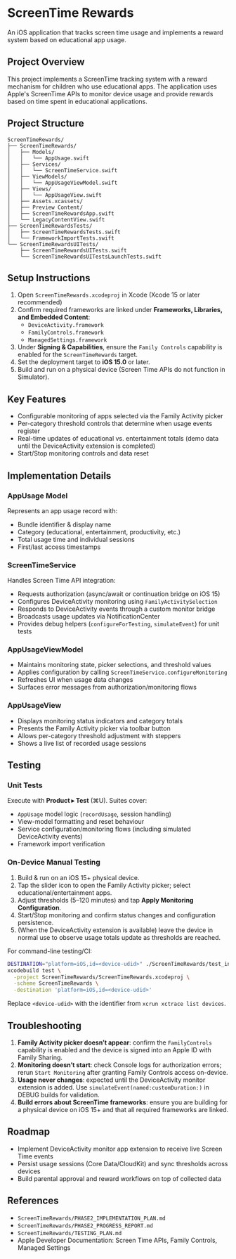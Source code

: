 # ScreenTime Rewards

An iOS application that tracks screen time usage and implements a reward system based on educational app usage.

## Project Overview

This project implements a ScreenTime tracking system with a reward mechanism for children who use educational apps. The application uses Apple's ScreenTime APIs to monitor device usage and provide rewards based on time spent in educational applications.

## Project Structure

```
ScreenTimeRewards/
├── ScreenTimeRewards/
│   ├── Models/
│   │   └── AppUsage.swift
│   ├── Services/
│   │   └── ScreenTimeService.swift
│   ├── ViewModels/
│   │   └── AppUsageViewModel.swift
│   ├── Views/
│   │   └── AppUsageView.swift
│   ├── Assets.xcassets/
│   ├── Preview Content/
│   ├── ScreenTimeRewardsApp.swift
│   └── LegacyContentView.swift
├── ScreenTimeRewardsTests/
│   ├── ScreenTimeRewardsTests.swift
│   └── FrameworkImportTests.swift
└── ScreenTimeRewardsUITests/
    ├── ScreenTimeRewardsUITests.swift
    └── ScreenTimeRewardsUITestsLaunchTests.swift
```

## Setup Instructions

1. Open `ScreenTimeRewards.xcodeproj` in Xcode (Xcode 15 or later recommended)
2. Confirm required frameworks are linked under **Frameworks, Libraries, and Embedded Content**:
   - `DeviceActivity.framework`
   - `FamilyControls.framework`
   - `ManagedSettings.framework`
3. Under **Signing & Capabilities**, ensure the `Family Controls` capability is enabled for the `ScreenTimeRewards` target.
4. Set the deployment target to **iOS 15.0** or later.
5. Build and run on a physical device (Screen Time APIs do not function in Simulator).

## Key Features

- Configurable monitoring of apps selected via the Family Activity picker
- Per-category threshold controls that determine when usage events register
- Real-time updates of educational vs. entertainment totals (demo data until the DeviceActivity extension is completed)
- Start/Stop monitoring controls and data reset

## Implementation Details

### AppUsage Model
Represents an app usage record with:
- Bundle identifier & display name
- Category (educational, entertainment, productivity, etc.)
- Total usage time and individual sessions
- First/last access timestamps

### ScreenTimeService
Handles Screen Time API integration:
- Requests authorization (async/await or continuation bridge on iOS 15)
- Configures DeviceActivity monitoring using `FamilyActivitySelection`
- Responds to DeviceActivity events through a custom monitor bridge
- Broadcasts usage updates via NotificationCenter
- Provides debug helpers (`configureForTesting`, `simulateEvent`) for unit tests

### AppUsageViewModel
- Maintains monitoring state, picker selections, and threshold values
- Applies configuration by calling `ScreenTimeService.configureMonitoring`
- Refreshes UI when usage data changes
- Surfaces error messages from authorization/monitoring flows

### AppUsageView
- Displays monitoring status indicators and category totals
- Presents the Family Activity picker via toolbar button
- Allows per-category threshold adjustment with steppers
- Shows a live list of recorded usage sessions

## Testing

### Unit Tests
Execute with **Product ▸ Test** (⌘U). Suites cover:
- `AppUsage` model logic (`recordUsage`, session handling)
- View-model formatting and reset behaviour
- Service configuration/monitoring flows (including simulated DeviceActivity events)
- Framework import verification

### On-Device Manual Testing
1. Build & run on an iOS 15+ physical device.
2. Tap the slider icon to open the Family Activity picker; select educational/entertainment apps.
3. Adjust thresholds (5–120 minutes) and tap **Apply Monitoring Configuration**.
4. Start/Stop monitoring and confirm status changes and configuration persistence.
5. (When the DeviceActivity extension is available) leave the device in normal use to observe usage totals update as thresholds are reached.

For command-line testing/CI:
```bash
DESTINATION="platform=iOS,id=<device-udid>" ./ScreenTimeRewards/test_integration.sh
xcodebuild test \
  -project ScreenTimeRewards/ScreenTimeRewards.xcodeproj \
  -scheme ScreenTimeRewards \
  -destination 'platform=iOS,id=<device-udid>'
```
Replace `<device-udid>` with the identifier from `xcrun xctrace list devices`.

## Troubleshooting

1. **Family Activity picker doesn’t appear**: confirm the `FamilyControls` capability is enabled and the device is signed into an Apple ID with Family Sharing.
2. **Monitoring doesn’t start**: check Console logs for authorization errors; rerun `Start Monitoring` after granting Family Controls access on-device.
3. **Usage never changes**: expected until the DeviceActivity monitor extension is added. Use `simulateEvent(named:customDuration:)` in DEBUG builds for validation.
4. **Build errors about ScreenTime frameworks**: ensure you are building for a physical device on iOS 15+ and that all required frameworks are linked.

## Roadmap
- Implement DeviceActivity monitor app extension to receive live Screen Time events
- Persist usage sessions (Core Data/CloudKit) and sync thresholds across devices
- Build parental approval and reward workflows on top of collected data

## References
- `ScreenTimeRewards/PHASE2_IMPLEMENTATION_PLAN.md`
- `ScreenTimeRewards/PHASE2_PROGRESS_REPORT.md`
- `ScreenTimeRewards/TESTING_PLAN.md`
- Apple Developer Documentation: Screen Time APIs, Family Controls, Managed Settings
